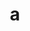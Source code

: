 ---
layout: cake
title:  a
type: cake
bannerimg: /banners/cakebanner
comic: cake_22.png
name: Micro Communication
hovertext: heh heh
next: 23
prev: 21
---